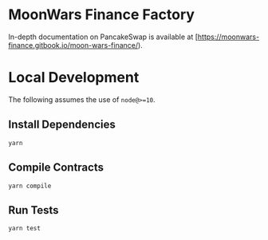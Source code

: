 # MoonWars Finance Factory

In-depth documentation on PancakeSwap is available at [https://moonwars-finance.gitbook.io/moon-wars-finance/).

# Local Development

The following assumes the use of `node@>=10`.

## Install Dependencies

`yarn`

## Compile Contracts

`yarn compile`

## Run Tests

`yarn test`
